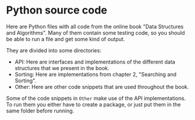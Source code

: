 # Python source code

Here are Python files with all code from the online book "Data Structures and Algorithms". Many of them contain some testing code, so you should be able to run a file and get some kind of output.

They are divided into some directories:
- API: Here are interfaces and implementations of the different data structures that we present in the book.
- Sorting: Here are implementations from chapter 2, "Searching and Sorting". 
- Other: Here are other code snippets that are used throughout the book.

Some of the code snippets in `Other` make use of the API implementations. To run them you either have to create a package, or just put them in the same folder before running.
